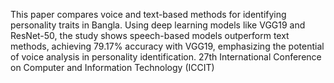 <div>
  <p>
    This paper
 compares voice and text-based methods for identifying personality traits in Bangla. Using deep learning
 models like VGG19 and ResNet-50, the study shows speech-based models outperform text methods, achieving
 79.17% accuracy with VGG19, emphasizing the potential of voice analysis in personality identification.
 27th International Conference on Computer and Information Technology (ICCIT)
  </p>
</div>
